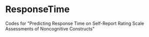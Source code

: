 # ResponseTime
Codes for "Predicting Response Time on Self-Report Rating Scale Assessments of Noncognitive Constructs"
